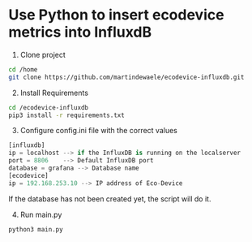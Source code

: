 <h1>Use Python to insert ecodevice metrics into InfluxdB</h1>

1. Clone project
```bash
cd /home
git clone https://github.com/martindewaele/ecodevice-influxdb.git
```

2. Install Requirements
```bash
cd /ecodevice-influxdb
pip3 install -r requirements.txt
```
3. Configure config.ini file with the correct values
```python
[influxdb]
ip = localhost --> if the InfluxDB is running on the localserver
port = 8806    --> Default InfluxDB port
database = grafana --> Database name
[ecodevice]
ip = 192.168.253.10 --> IP address of Eco-Device
```

If the database has not been created yet, the script will do it.

4. Run main.py
```bash
python3 main.py
```

